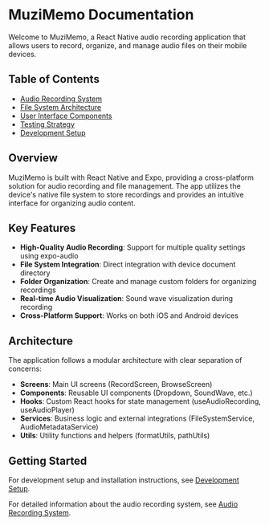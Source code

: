 # MuziMemo Documentation

Welcome to MuziMemo, a React Native audio recording application that allows users to record, organize, and manage audio files on their mobile devices.

## Table of Contents

- [Audio Recording System](./audio-recording.md)
- [File System Architecture](./file-system.md)
- [User Interface Components](./ui-components.md)
- [Testing Strategy](./testing.md)
- [Development Setup](./development.md)

## Overview

MuziMemo is built with React Native and Expo, providing a cross-platform solution for audio recording and file management. The app utilizes the device's native file system to store recordings and provides an intuitive interface for organizing audio content.

## Key Features

- **High-Quality Audio Recording**: Support for multiple quality settings using expo-audio
- **File System Integration**: Direct integration with device document directory
- **Folder Organization**: Create and manage custom folders for organizing recordings
- **Real-time Audio Visualization**: Sound wave visualization during recording
- **Cross-Platform Support**: Works on both iOS and Android devices

## Architecture

The application follows a modular architecture with clear separation of concerns:

- **Screens**: Main UI screens (RecordScreen, BrowseScreen)
- **Components**: Reusable UI components (Dropdown, SoundWave, etc.)
- **Hooks**: Custom React hooks for state management (useAudioRecording, useAudioPlayer)
- **Services**: Business logic and external integrations (FileSystemService, AudioMetadataService)
- **Utils**: Utility functions and helpers (formatUtils, pathUtils)

## Getting Started

For development setup and installation instructions, see [Development Setup](./development.md).

For detailed information about the audio recording system, see [Audio Recording System](./audio-recording.md).
